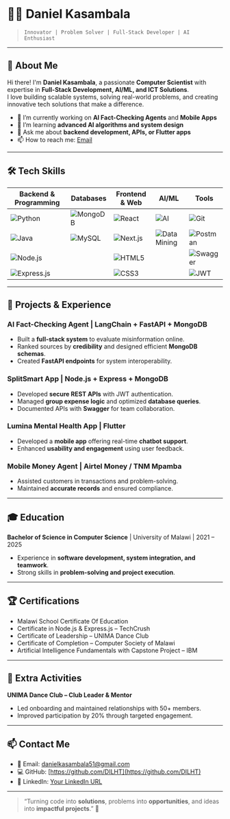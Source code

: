 # 👨‍💻 Daniel Kasambala

> `Innovator | Problem Solver | Full-Stack Developer | AI Enthusiast`

---

## 🌟 About Me

Hi there! I'm **Daniel Kasambala**, a passionate **Computer Scientist** with expertise in **Full-Stack Development, AI/ML, and ICT Solutions**.  
I love building scalable systems, solving real-world problems, and creating innovative tech solutions that make a difference.  

- 🔭 I’m currently working on **AI Fact-Checking Agents** and **Mobile Apps**  
- 🌱 I’m learning **advanced AI algorithms and system design**  
- 💬 Ask me about **backend development, APIs, or Flutter apps**  
- 📫 How to reach me: [Email](mailto:danielkasambala51@gmail.com)  

---

## 🛠 Tech Skills

| Backend & Programming | Databases | Frontend & Web | AI/ML | Tools |
|----------------------|-----------|----------------|-------|-------|
| ![Python](https://img.shields.io/badge/-Python-3776AB?style=flat&logo=python&logoColor=white) | ![MongoDB](https://img.shields.io/badge/-MongoDB-47A248?style=flat&logo=mongodb&logoColor=white) | ![React](https://img.shields.io/badge/-React-61DAFB?style=flat&logo=react&logoColor=white) | ![AI](https://img.shields.io/badge/-AI-FF6F61?style=flat) | ![Git](https://img.shields.io/badge/-Git-F05032?style=flat&logo=git&logoColor=white) |
| ![Java](https://img.shields.io/badge/-Java-007396?style=flat&logo=java&logoColor=white) | ![MySQL](https://img.shields.io/badge/-MySQL-4479A1?style=flat&logo=mysql&logoColor=white) | ![Next.js](https://img.shields.io/badge/-Next.js-000000?style=flat&logo=nextdotjs&logoColor=white) | ![Data Mining](https://img.shields.io/badge/-Data_Mining-FFA500?style=flat) | ![Postman](https://img.shields.io/badge/-Postman-FF6C37?style=flat&logo=postman&logoColor=white) |
| ![Node.js](https://img.shields.io/badge/-Node.js-339933?style=flat&logo=node.js&logoColor=white) | | ![HTML5](https://img.shields.io/badge/-HTML5-E34F26?style=flat&logo=html5&logoColor=white) | | ![Swagger](https://img.shields.io/badge/-Swagger-85EA2D?style=flat&logo=swagger&logoColor=white) |
| ![Express.js](https://img.shields.io/badge/-Express.js-000000?style=flat&logo=express&logoColor=white) | | ![CSS3](https://img.shields.io/badge/-CSS3-1572B6?style=flat&logo=css3&logoColor=white) | | ![JWT](https://img.shields.io/badge/-JWT-000000?style=flat) |

---

## 📂 Projects & Experience

### AI Fact-Checking Agent | LangChain + FastAPI + MongoDB
- Built a **full-stack system** to evaluate misinformation online.
- Ranked sources by **credibility** and designed efficient **MongoDB schemas**.
- Created **FastAPI endpoints** for system interoperability.

### SplitSmart App | Node.js + Express + MongoDB
- Developed **secure REST APIs** with JWT authentication.
- Managed **group expense logic** and optimized **database queries**.
- Documented APIs with **Swagger** for team collaboration.

### Lumina Mental Health App | Flutter
- Developed a **mobile app** offering real-time **chatbot support**.
- Enhanced **usability and engagement** using user feedback.

### Mobile Money Agent | Airtel Money / TNM Mpamba
- Assisted customers in transactions and problem-solving.
- Maintained **accurate records** and ensured compliance.

---

## 🎓 Education

**Bachelor of Science in Computer Science** | University of Malawi | 2021 – 2025  
- Experience in **software development, system integration, and teamwork**.
- Strong skills in **problem-solving and project execution**.

---

## 🏆 Certifications

- Malawi School Certificate Of Education  
- Certificate in Node.js & Express.js – TechCrush  
- Certificate of Leadership – UNIMA Dance Club  
- Certificate of Completion – Computer Society of Malawi  
- Artificial Intelligence Fundamentals with Capstone Project – IBM  

---

## 💃 Extra Activities

**UNIMA Dance Club – Club Leader & Mentor**  
- Led onboarding and maintained relationships with 50+ members.  
- Improved participation by 20% through targeted engagement.  

---

## 📫 Contact Me

- 📧 Email: [danielkasambala51@gmail.com](mailto:danielkasambala51@gmail.com)  
- 💻 GitHub: [https://github.com/DILHT](https://github.com/DILHT)  
- 🔗 LinkedIn: [Your LinkedIn URL](https://linkedin.com/)  

---

> “Turning code into **solutions**, problems into **opportunities**, and ideas into **impactful projects**.” 🚀

